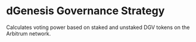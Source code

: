 # dGenesis Governance Strategy

Calculates voting power based on staked and unstaked DGV tokens on the Arbitrum network.